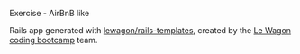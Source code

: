Exercise - AirBnB like

Rails app generated with [lewagon/rails-templates](https://github.com/lewagon/rails-templates), created by the [Le Wagon coding bootcamp](https://www.lewagon.com) team.
